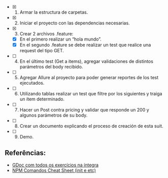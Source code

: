 - [x] 1. Armar la estructura de carpetas.
- [x] 2. Iniciar el proyecto con las dependencias necesarias.
- [x] 3. Crear 2 archivos .feature:
    - [x] En el primero realizar un “hola mundo”.
    - [x] En el segundo .feature se debe realizar un test que realice una request del tipo GET.
- [ ] 4. En el último test (Get a items), agregar validaciones de distintos parámetros del body recibido.
- [ ] 5. Agregar Allure al proyecto para poder generar reportes de los test ejecutados.
- [ ] 6. Utilizando tablas realizar un test que filtre por los siguientes y traiga un ítem determinado.
- [ ] 7. Hacer un Post contra pricing y validar que responde un 200 y algunos parámetros de su body.
- [ ] 8. Crear un documento explicando el proceso de creación de esta suit.
- [ ] 9. Demo.

## Referências:
- [GDoc com todos os exercícios na íntegra](https://docs.google.com/document/d/13fwfPrQqIsNDPv4F6kPlRjjPQymJDT7Narly7dUGC9g/edit)
- [NPM Comandos Cheat Sheet (init e etc)](https://github.com/tryber/Trybe-CheatSheets/blob/master/backend/nodejs/npm/README.md#cria-script-para-iniciar-a-aplica%C3%A7%C3%A3o-principal)